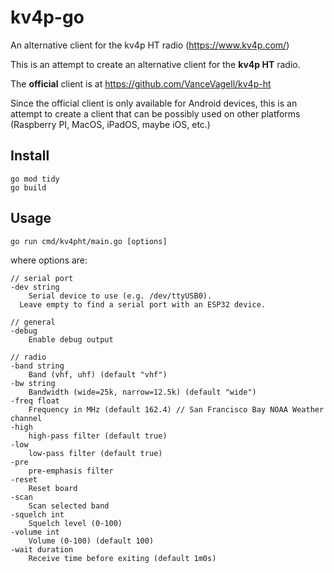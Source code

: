 # kv4p-go
An alternative client for the kv4p HT radio (https://www.kv4p.com/)

This is an attempt to create an alternative client for the **kv4p HT** radio.

The **official** client is at https://github.com/VanceVagell/kv4p-ht

Since the official client is only available for Android devices, this is an attempt to create a client that can be possibly used on other platforms (Raspberry PI, MacOS, iPadOS, maybe iOS, etc.)

## Install

    go mod tidy
    go build

## Usage

    go run cmd/kv4pht/main.go [options]

where options are:

    // serial port
    -dev string
    	Serial device to use (e.g. /dev/ttyUSB0).
      Leave empty to find a serial port with an ESP32 device.

    // general
    -debug
    	Enable debug output

    // radio
    -band string
    	Band (vhf, uhf) (default "vhf")
    -bw string
    	Bandwidth (wide=25k, narrow=12.5k) (default "wide")
    -freq float
    	Frequency in MHz (default 162.4) // San Francisco Bay NOAA Weather channel
    -high
    	high-pass filter (default true)
    -low
    	low-pass filter (default true)
    -pre
    	pre-emphasis filter
    -reset
    	Reset board
    -scan
    	Scan selected band
    -squelch int
    	Squelch level (0-100)
    -volume int
    	Volume (0-100) (default 100)
    -wait duration
    	Receive time before exiting (default 1m0s)
